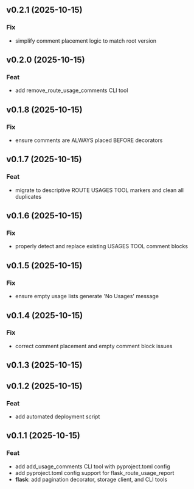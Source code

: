 ## v0.2.1 (2025-10-15)

### Fix

- simplify comment placement logic to match root version

## v0.2.0 (2025-10-15)

### Feat

- add remove_route_usage_comments CLI tool

## v0.1.8 (2025-10-15)

### Fix

- ensure comments are ALWAYS placed BEFORE decorators

## v0.1.7 (2025-10-15)

### Feat

- migrate to descriptive ROUTE USAGES TOOL markers and clean all duplicates

## v0.1.6 (2025-10-15)

### Fix

- properly detect and replace existing USAGES TOOL comment blocks

## v0.1.5 (2025-10-15)

### Fix

- ensure empty usage lists generate 'No Usages' message

## v0.1.4 (2025-10-15)

### Fix

- correct comment placement and empty comment block issues

## v0.1.3 (2025-10-15)

## v0.1.2 (2025-10-15)

### Feat

- add automated deployment script

## v0.1.1 (2025-10-15)

### Feat

- add add_usage_comments CLI tool with pyproject.toml config
- add pyproject.toml config support for flask_route_usage_report
- **flask**: add pagination decorator, storage client, and CLI tools
